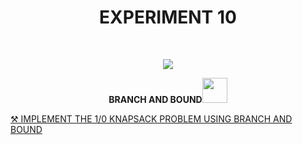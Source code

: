 <h1 align="center">EXPERIMENT 10</h1>
<!-- PROJECT LOGO -->
<br />
<p align="center">
  <a href="https://github.com/DHANOLA/CLASS-NOTIX/edit/root/SEMESTER%203/DESIGN%20AND%20ANALYSIS%20OF%20ALGORITHMS%20LAB/EXPERIMENT%2010">
    <img src="https://media.giphy.com/media/gKlzbbXy7OtZecLDGt/giphy.gif" >
  </a>

  

  <p align="center">
  <b>  BRANCH AND BOUND<img src="https://media.giphy.com/media/ylyUQmwRhTyxiD5CFO/giphy.gif" width="40" height="40" /></b></b>
    <br />
   
  </p>
</p>



   <a href="https://github.com/DHANOLA/CLASS-NOTIX/blob/root/SEMESTER%203/DESIGN%20AND%20ANALYSIS%20OF%20ALGORITHMS%20LAB/EXPERIMENT%2010/QUESTIONS 1.cpp" style="color: ">⚒️ IMPLEMENT THE 1/0 KNAPSACK PROBLEM USING BRANCH AND BOUND </a><br />






